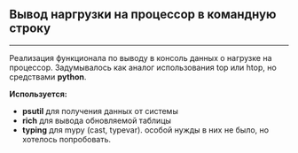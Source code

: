 ## Вывод наргрузки на процессор в командную строку
___

Реализация функционала по выводу в консоль данных о нагрузке на процессор.
Задумывалось как аналог использования top или htop, но средствами <b>python</b>. 

<b>Используется:</b>
* <b>psutil</b> для получения данных от системы
* <b>rich</b> для вывода обновляемой таблицы
* <b>typing</b> для mypy (cast, typevar). особой нужды в них не было, но хотелось попробовать.